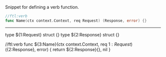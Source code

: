 Snippet for defining a verb function.

```go
//ftl:verb
func Name(ctx context.Context, req Request) (Response, error) {}
```
---
type ${1:Request} struct {}
type ${2:Response} struct {}

//ftl:verb
func ${3:Name}(ctx context.Context, req ${1:Request}) (${2:Response}, error) {
return ${2:Response}{}, nil
}